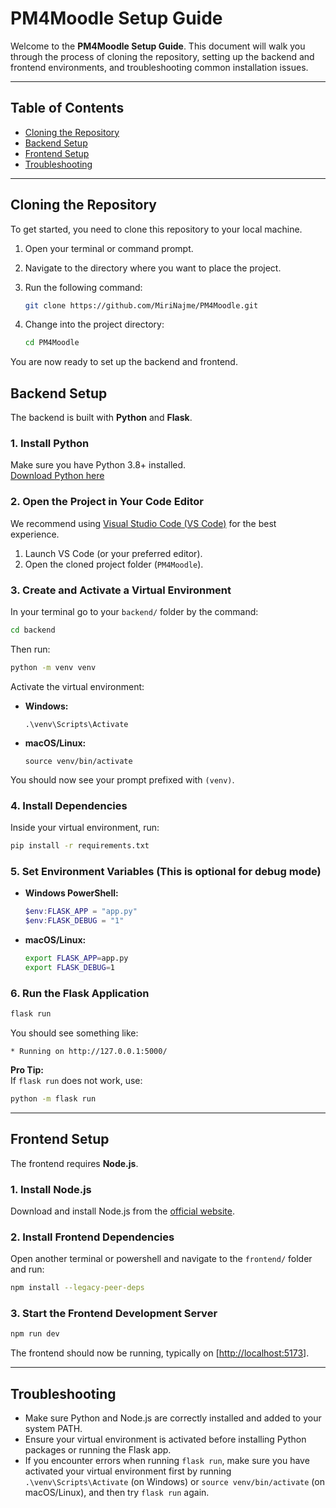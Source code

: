 # PM4Moodle Setup Guide

Welcome to the **PM4Moodle Setup Guide**. This document will walk you through the process of cloning the repository, setting up the backend and frontend environments, and troubleshooting common installation issues.

---

## Table of Contents

- [Cloning the Repository](#cloning-the-repository)
- [Backend Setup](#backend-setup)
- [Frontend Setup](#frontend-setup)
- [Troubleshooting](#troubleshooting)

---


## Cloning the Repository

To get started, you need to clone this repository to your local machine.

1. Open your terminal or command prompt.
2. Navigate to the directory where you want to place the project.
3. Run the following command:

   ```bash
   git clone https://github.com/MiriNajme/PM4Moodle.git

4. Change into the project directory:

    ```bash
   cd PM4Moodle

You are now ready to set up the backend and frontend.

## Backend Setup

The backend is built with **Python** and **Flask**.

### 1. Install Python

Make sure you have Python 3.8+ installed.  
[Download Python here](https://www.python.org/downloads/)

### 2. Open the Project in Your Code Editor

We recommend using [Visual Studio Code (VS Code)](https://code.visualstudio.com/) for the best experience.

1. Launch VS Code (or your preferred editor).
2. Open the cloned project folder (`PM4Moodle`).


### 3. Create and Activate a Virtual Environment

In your terminal go to your `backend/` folder by the command:

```bash
cd backend
```
Then run:

```bash
python -m venv venv
```

Activate the virtual environment:

- **Windows:**
  ```
  .\venv\Scripts\Activate
  ```
- **macOS/Linux:**
  ```
  source venv/bin/activate
  ```

You should now see your prompt prefixed with `(venv)`.

### 4. Install Dependencies

Inside your virtual environment, run:

```bash
pip install -r requirements.txt
```

### 5. Set Environment Variables (This is optional for debug mode)

- **Windows PowerShell:**
  ```powershell
  $env:FLASK_APP = "app.py"
  $env:FLASK_DEBUG = "1"   
  ```
- **macOS/Linux:**
  ```bash
  export FLASK_APP=app.py
  export FLASK_DEBUG=1     
  ```

### 6. Run the Flask Application

```bash
flask run
```

You should see something like:
```
* Running on http://127.0.0.1:5000/
```

**Pro Tip:**  
If `flask run` does not work, use:
```bash
python -m flask run
```

---

## Frontend Setup

The frontend requires **Node.js**.

### 1. Install Node.js

Download and install Node.js from the [official website](https://nodejs.org/en/download).

### 2. Install Frontend Dependencies

Open another terminal or powershell and navigate to the `frontend/` folder and run:

```bash
npm install --legacy-peer-deps
```

### 3. Start the Frontend Development Server

```bash
npm run dev
```

The frontend should now be running, typically on [[http://localhost:5173](http://localhost:5173/)].

---

## Troubleshooting

- Make sure Python and Node.js are correctly installed and added to your system PATH.
- Ensure your virtual environment is activated before installing Python packages or running the Flask app.
- If you encounter errors when running `flask run`, make sure you have activated your virtual environment first by running `.\venv\Scripts\Activate` (on Windows) or `source venv/bin/activate` (on macOS/Linux), and then try `flask run` again.


